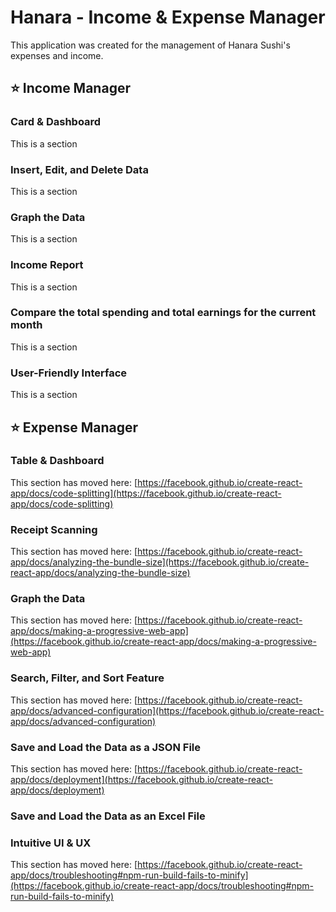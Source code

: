 # Hanara - Income & Expense Manager

This application was created for the management of Hanara Sushi's expenses and income.

## ⭐ Income Manager

### Card & Dashboard
This is a section

### Insert, Edit, and Delete Data
This is a section

### Graph the Data
This is a section

### Income Report
This is a section

### Compare the total spending and total earnings for the current month
This is a section

### User-Friendly Interface
This is a section


## ⭐ Expense Manager

### Table & Dashboard 

This section has moved here: [https://facebook.github.io/create-react-app/docs/code-splitting](https://facebook.github.io/create-react-app/docs/code-splitting)

### Receipt Scanning

This section has moved here: [https://facebook.github.io/create-react-app/docs/analyzing-the-bundle-size](https://facebook.github.io/create-react-app/docs/analyzing-the-bundle-size)

### Graph the Data

This section has moved here: [https://facebook.github.io/create-react-app/docs/making-a-progressive-web-app](https://facebook.github.io/create-react-app/docs/making-a-progressive-web-app)

### Search, Filter, and Sort Feature

This section has moved here: [https://facebook.github.io/create-react-app/docs/advanced-configuration](https://facebook.github.io/create-react-app/docs/advanced-configuration)

### Save and Load the Data as a JSON File

This section has moved here: [https://facebook.github.io/create-react-app/docs/deployment](https://facebook.github.io/create-react-app/docs/deployment)

### Save and Load the Data as an Excel File

### Intuitive UI & UX

This section has moved here: [https://facebook.github.io/create-react-app/docs/troubleshooting#npm-run-build-fails-to-minify](https://facebook.github.io/create-react-app/docs/troubleshooting#npm-run-build-fails-to-minify)
